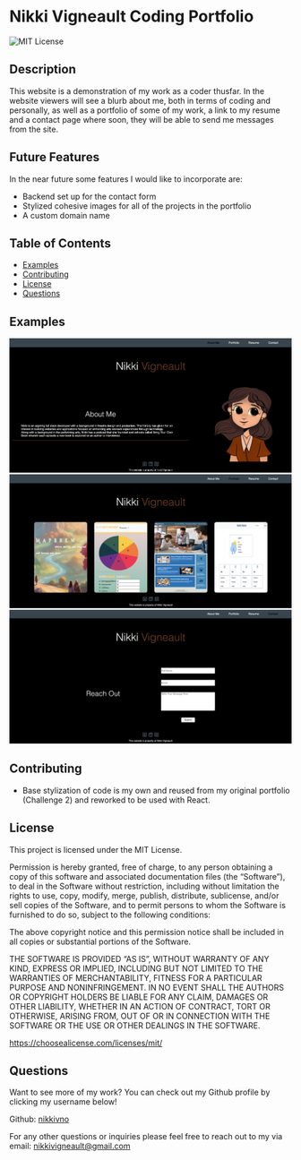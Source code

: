 # Nikki Vigneault Coding Portfolio

![MIT License](https://img.shields.io/badge/License-MIT-yellow.svg)

## Description

This website is a demonstration of my work as a coder thusfar. In the website viewers will see a blurb about me, both in terms of coding and personally, as well as a portfolio of some of my work, a link to my resume and a contact page where soon, they will be able to send me messages from the site. 

## Future Features

In the near future some features I would like to incorporate are: 

- Backend set up for the contact form
- Stylized cohesive images for all of the projects in the portfolio
- A custom domain name


## Table of Contents
- [Examples](#examples)
- [Contributing](#contributing)
- [License](#license)
- [Questions](#questions)

## Examples <a id='examples'></a>

![About](./src/images/portfolioimg1.png)
![Portfolio](./src/images/portfolioimg2.png)
![Contact](./src/images/portfolioimg3.png)

## Contributing <a id='contributing'></a>

- Base stylization of code is my own and reused from my original portfolio (Challenge 2) and reworked to be used with React.

## License <a id='license'></a>
This project is licensed under the MIT License.

Permission is hereby granted, free of charge, to any person obtaining a copy of this software and associated documentation files (the “Software”), to deal in the Software without restriction, including without limitation the rights to use, copy, modify, merge, publish, distribute, sublicense, and/or sell copies of the Software, and to permit persons to whom the Software is furnished to do so, subject to the following conditions: 

The above copyright notice and this permission notice shall be included in all copies or substantial portions of the Software. 

THE SOFTWARE IS PROVIDED “AS IS”, WITHOUT WARRANTY OF ANY KIND, EXPRESS OR IMPLIED, INCLUDING BUT NOT LIMITED TO THE WARRANTIES OF MERCHANTABILITY, FITNESS FOR A PARTICULAR PURPOSE AND NONINFRINGEMENT. IN NO EVENT SHALL THE AUTHORS OR COPYRIGHT HOLDERS BE LIABLE FOR ANY CLAIM, DAMAGES OR OTHER LIABILITY, WHETHER IN AN ACTION OF CONTRACT, TORT OR OTHERWISE, ARISING FROM, OUT OF OR IN CONNECTION WITH THE SOFTWARE OR THE USE OR OTHER DEALINGS IN THE SOFTWARE.

https://choosealicense.com/licenses/mit/

## Questions <a id='questions'></a>
Want to see more of my work? You can check out my Github profile by clicking my username below!

Github: [nikkivno](https://github.com/nikkivno) 

For any other questions or inquiries please feel free to reach out to my via email: nikkivigneault@gmail.com


